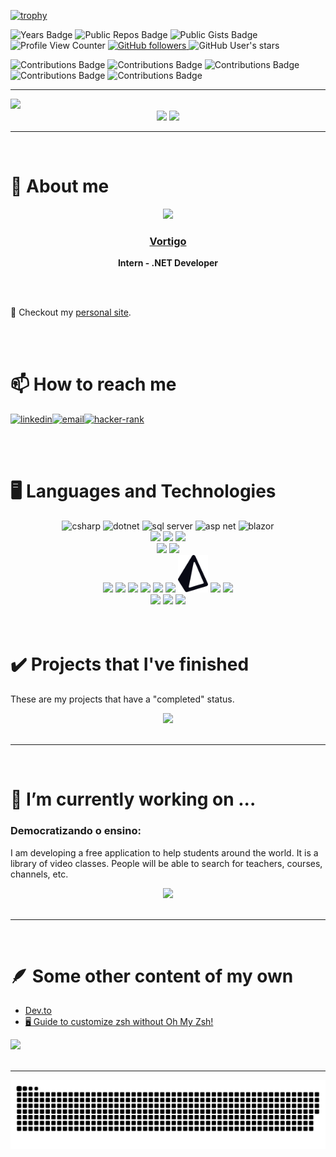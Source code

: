 [![trophy](https://github-profile-trophy.vercel.app/?username=hbenvenutti&theme=dracula&column=-1&no-frame=true&no-bg=true)](https://github.com/ryo-ma/github-profile-trophy)


![Years Badge](https://badges.strrl.dev/years/hbenvenutti)
![Public Repos Badge](https://badges.strrl.dev/repos/hbenvenutti)
![Public Gists Badge](https://badges.strrl.dev/gists/hbenvenutti)
![Profile View Counter](https://komarev.com/ghpvc/?username=hbenvenutti)
<a href="https://github.com/hbenvenutti?tab=followers">
 <img alt="GitHub followers" src="https://img.shields.io/github/followers/hbenvenutti?style=plastic"/>
</a>
<img alt="GitHub User's stars" src="https://img.shields.io/github/stars/hbenvenutti?style=plastic">

![Contributions Badge](https://badges.strrl.dev/contributions/all/hbenvenutti)
![Contributions Badge](https://badges.strrl.dev/contributions/yearly/hbenvenutti)
![Contributions Badge](https://badges.strrl.dev/contributions/monthly/hbenvenutti)
![Contributions Badge](https://badges.strrl.dev/contributions/weekly/hbenvenutti)
![Contributions Badge](https://badges.strrl.dev/contributions/daily/hbenvenutti)


<!-- 
 Badges antigos que sairam do ar:
 
 [![Years Badge](https://badges.pufler.dev/years/hbenvenutti)](https://badges.pufler.dev)
 [![Repos Badge](https://badges.pufler.dev/repos/hbenvenutti)](https://badges.pufler.dev)
 [![Gists Badge](https://badges.pufler.dev/gists/hbenvenutti)](https://badges.pufler.dev)
-->

<hr>

<!-- <img src="https://i.imgur.com/Jxdyx95.jpg"> -->
<img src="https://imgur.com/MsHblVo.png">

<div align="center">
 <img width="50%" src="https://github-readme-stats.vercel.app/api?username=hbenvenutti&show_icons=true&theme=dracula&count_private=true">
<!--  <img height="250em" src="https://github-readme-stats.vercel.app/api/top-langs/?username=hbenvenutti&layout=compact&theme=dracula&langs_count=10">  -->
 <img width="50%" src="https://github-readme-stats.vercel.app/api/top-langs/?username=hbenvenutti&layout=compact&theme=dracula&langs_count=10">
</div>


<hr>
<br/>

# 💬 About me

<div align="center" width="100%">
 <img height="150px" width="auto" src="https://avatars.githubusercontent.com/u/99232245?s=200&v=4" />
 <div align="center">
  <h3><a href="https://vortigo.digital"><strong>Vortigo</strong></a></h3>
  <p><strong>Intern - .NET Developer</strong></p>
 </div>
</div>

<br/>
<br/>


📂 Checkout my [personal site](https://hbenvenutti.netlify.app/).


<br/>
<br/>

# 📫 How to reach me
<div style="display: flex;">
 <a href="https://linkedin.com/in/huam-benvenutti">
  <img alt="linkedin" height="40" src="https://cdn.jsdelivr.net/gh/devicons/devicon/icons/linkedin/linkedin-original.svg" />
 </a>
 
 <a href="mailto:huambenvenutti@protonmail.com">
  <img alt="email" height="40" src="https://www.vectorlogo.zone/logos/protonmail/protonmail-ar21.svg" />
 </a>

 <a href="https://www.hackerrank.com/hbenvenutti">
  <img alt="hacker-rank" height="40" src="https://github.com/simple-icons/simple-icons/blob/master/icons/hackerrank.svg" />
 </a>
</div>


  <i class="fab fa-dev"></i>

<br/>
<br/>

# 🖥️ Languages and Technologies
<div id="dotnet" align="center">
 <img 
   height="60" 
   src="https://cdn.jsdelivr.net/gh/devicons/devicon/icons/csharp/csharp-plain.svg"
   alt="csharp"
 />
 <img
		 height="60"
		 src="https://upload.wikimedia.org/wikipedia/commons/thumb/7/7d/Microsoft_.NET_logo.svg/1024px-Microsoft_.NET_logo.svg.png"
		 alt="dotnet"
	>
 <img 
   height="60"
   src="https://logodownload.org/wp-content/uploads/2016/10/Microsoft-SQL-Server-Logo-2.png"
   alt="sql server"
 />
 <img
   height="60"
   src="https://www.aprender21.com.ar/images/colaboradores/asp.png"
   alt="asp net"
 />
 <img
   height="60"
   src="https://devblogs.microsoft.com/aspnet/wp-content/uploads/sites/16/2019/04/BrandBlazor_nohalo_1000x.png"
   alt="blazor"
 />
</div>

<div align="center">
 <img height="60" src="https://cdn.jsdelivr.net/gh/devicons/devicon/icons/ubuntu/ubuntu-plain.svg" />
 <img height="60" src="https://cdn.jsdelivr.net/gh/devicons/devicon/icons/git/git-original.svg" />
 <img height="60" src="https://cdn.jsdelivr.net/gh/devicons/devicon/icons/docker/docker-plain-wordmark.svg" />
 <!--  <img height="60" src="https://cdn.jsdelivr.net/gh/devicons/devicon/icons/linux/linux-plain.svg" /> --> 
</div>

<div id="bd" align="center">
 <img height="60" src="https://cdn.jsdelivr.net/gh/devicons/devicon/icons/postgresql/postgresql-plain-wordmark.svg" />
 <img height="60" src="https://cdn.jsdelivr.net/gh/devicons/devicon/icons/mongodb/mongodb-original-wordmark.svg" />
</div>

<div id="typescript" align="center">
 <img height="60" src="https://cdn.jsdelivr.net/gh/devicons/devicon/icons/javascript/javascript-original.svg" />
 <img height="60" src="https://cdn.jsdelivr.net/gh/devicons/devicon/icons/typescript/typescript-original.svg" />
 <img height="60" src="https://cdn.jsdelivr.net/gh/devicons/devicon/icons/nodejs/nodejs-original.svg" />
 <img height="60" src="https://cdn.jsdelivr.net/gh/devicons/devicon/icons/denojs/denojs-original.svg" />
 <img height="60" src="https://cdn.jsdelivr.net/gh/devicons/devicon/icons/react/react-original-wordmark.svg" />
 <img height="60" src="https://cdn.jsdelivr.net/gh/devicons/devicon/icons/nestjs/nestjs-plain.svg" />
 <img height="60" src="https://raw.githubusercontent.com/prisma/presskit/main/Assets/Prisma-DarkSymbol.svg "/>
 <img height="60" src="https://cdn.jsdelivr.net/gh/devicons/devicon/icons/jest/jest-plain.svg" />
 <img height="60" src="https://cdn.jsdelivr.net/gh/devicons/devicon/icons/nextjs/nextjs-original.svg" />
</div>

<div id="web" align="center">
 <img height=60 src="https://cdn.jsdelivr.net/gh/devicons/devicon/icons/html5/html5-plain-wordmark.svg" />          
 <img height="60" src="https://cdn.jsdelivr.net/gh/devicons/devicon/icons/css3/css3-plain-wordmark.svg" />
 <img height=60 src="https://cdn.jsdelivr.net/gh/devicons/devicon/icons/sass/sass-original.svg" />   
</div>


          
</div>

<!-- <div id="other" align="center"> -->
<!--  <img height=60 src="https://cdn.jsdelivr.net/gh/devicons/devicon/icons/java/java-original-wordmark.svg" /> -->
<!-- </div> -->

<br/>
<br/>

# ✔️ Projects that I've finished
These are my projects that have a "completed" status.
 <div align="center">
   <a href="https://github.com/hbenvenutti/pokedex">
    <img src="https://github-readme-stats.vercel.app/api/pin/?username=hbenvenutti&repo=pokedex&theme=dracula">
   </a>
 </div>

<br/>
<hr>
<br/>

# 🔭 I’m currently working on ...

### Democratizando o ensino:
I am developing a free application to help students around the world. It is a library of video classes. People will be able to search for teachers, courses, channels, etc.
   
<div align="center">
   <a href="https://github.com/SevenSeas-tech/demen-backend">
    <img src="https://github-readme-stats.vercel.app/api/pin/?username=SevenSeas-tech&repo=demen-backend&theme=dracula">
   </a>
</div>

<br/>
<hr>
<br/>

# :feather: Some other content of my own

* [Dev.to](https://dev.to/hbenvenutti)
* [🖥️ Guide to customize zsh without Oh My Zsh!](https://dev.to/hbenvenutti/using-zsh-without-omz-4gch)

<img height=300 width=auto src="https://i.imgur.com/yLlh1kX.png" />

<br/>
<br/>

<hr>

![Snake animation](https://github.com/hbenvenutti/hbenvenutti/blob/output/github-contribution-grid-snake.svg)
